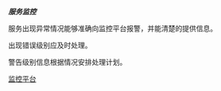 ***服务监控***

服务出现异常情况能够准确向监控平台报警，并能清楚的提供信息。

出现错误级别应及时处理。

警告级别信息根据情况安排处理计划。

[监控平台](http://10.15.107.95/yunconsole/index.html)
